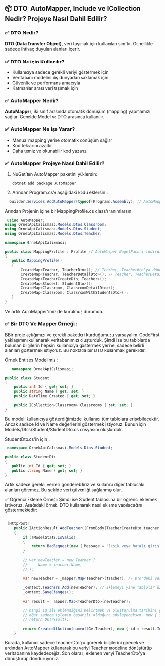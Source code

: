 
## 📦 DTO, AutoMapper, Include ve ICollection Nedir? Projeye Nasıl Dahil Edilir?

### ✅ DTO Nedir?
**DTO (Data Transfer Object)**, veri taşımak için kullanılan sınıftır. Genellikle sadece ihtiyaç duyulan alanları içerir.

### ✅ DTO Ne için Kullanılır?
- Kullanıcıya sadece gerekli veriyi göstermek için  
- Veritabanı modelini dış dünyadan saklamak için  
- Güvenlik ve performans amacıyla  
- Katmanlar arası veri taşımak için  

### ✅ AutoMapper Nedir?
**AutoMapper**, iki sınıf arasında otomatik dönüşüm (mapping) yapmamızı sağlar. Genelde Model ve DTO arasında kullanılır.

### ✅ AutoMapper Ne İşe Yarar?
- Manual mapping yerine otomatik dönüşüm sağlar  
- Kod tekrarını azaltır  
- Daha temiz ve okunabilir kod yazarız  

### ✅ AutoMapper Projeye Nasıl Dahil Edilir?

1. NuGet’ten AutoMapper paketini yüklersin:

   ```bash
   dotnet add package AutoMapper


2. Arından Program.cs'e aşağıdaki kodu eklersin : 
 ```c#
   builder.Services.AddAutoMapper(typeof(Program).Assembly); // AutoMapper Kullanacağımız Zaman bunu kullanmamız gerekiyor.
```

Arından Projenin içine bir MappingProfile.cs class'ı tanımlarsın.

 ```c#
  using AutoMapper;
using OrnekApiCalismasi.Models.Dtos.Classroom;
using OrnekApiCalismasi.Models.Dtos.Student;
using OrnekApiCalismasi.Models.Dtos.Teacher;

namespace OrnekApiCalismasi;

public class MappingProfile : Profile // AutoMapper NugetPack'i indirdikten sonra bu işlemi yapmamız gerekiyor.
{
    public MappingProfile()
    {
        CreateMap<Teacher, TeacherDto>(); // Teacher, TeacherDto'ya dönüşebilir. TeacherDto, Teacher'e dönüşebilir.
        CreateMap<Teacher, TeacherDetailDto>(); // Teacher, TeacherDetailDto'ya dönüşebilir. TeacherDetailDto Teacher'E dönüşebilir.
        CreateMap<TeacherCreateDto, Teacher>();
        CreateMap<Student, StudentDto>();
        CreateMap<Classroom, ClassroomDetailDto>();
        CreateMap<Classroom, ClassroomWithStudentsDto>();
    }
}
```

Ve artık AutoMapper'imiz de kurulmuş durumda.

### ✅ Bir DTO Ve Mapper Örneği : 

BBir proje açtığımızı ve gerekli paketleri kurduğumuzu varsayalım. CodeFirst yaklaşımını kullanarak veritabanımızı oluşturduk. Şimdi ise bu tablolarda bulunan bilgilerin hepsini kullanıcıya göstermek yerine, sadece belirli alanları göstermek istiyoruz. Bu noktada bir DTO kullanmak gereklidir.

Örnek Entities Modelimiz :
```c#
   namespace OrnekApiCalismasi;

public class Student
{
    public int Id { get; set; }
    public string Name { get; set; }
    public DateTime Created { get; set; }

    public ICollection<Classroom> Classrooms { get; set; }
}
```

Bu modeli kullanıcıya gösterdiğimizde, kullanıcı tüm tablolara erişebilecektir. Ancak sadece Id ve Name değerlerini göstermek istiyoruz. Bunun için Models/Dtos/Student/StudentDto.cs dosyasını oluşturduk.

StudentDto.cs'in için : 
 
 ```c#
  namespace OrnekApiCalismasi.Models.Dtos.Student;

public class StudentDto
{
    public int Id { get; set; }
    public string Name { get; set; }
}
```
Artık sadece gerekli verileri gönderebiliriz ve kullanıcı diğer tablodaki alanları göremez. Bu şekilde veri güvenliği sağlanmış olur.

✅ Öğrenci Ekleme Örneği:
Şimdi ise Student tablosuna bir öğrenci eklemek istiyoruz. Aşağıdaki örnek, DTO kullanarak nasıl ekleme yapılacağını göstermektedir:

```c#

 [HttpPost]
    public IActionResult AddTeacher([FromBody]TeacherCreateDto teacher) // Model olarak Dto kullandık.
    {
        if (!ModelState.IsValid)
        {
            return BadRequest(new { Message = "Eksik veya hatalı giriş yaptınız." });
        }
        
        // var newTeacher = new Teacher {
        //     Name = teacher.Name,
        // };
        
        var newTeacher = _mapper.Map<Teacher>(teacher); // Dto'daki veriyi Teacher'e dönüştürdük.
        
        _context.Teachers.Add(newTeacher); // Eklemeyi yine tablolar üzerinden gerçekleştirdik.
        _context.SaveChanges();
        
        var result = _mapper.Map<TeacherDto>(newTeacher);
        
        // hangi id ile eklendiğini belirtmek ve oluşturulma tarihini göstermek istiyorsam newTeacher dönmeliyim
        // eğer sadece işlemin başarılı olduğunu söyleyeceksem. new { success = True } gibi bir sonuç dönebilirim.
        // return Ok(result);
        
        return CreatedAtAction(nameof(GetTeacher), new { id = result.Id }, result);
    }
```

Burada, kullanıcı sadece TeacherDto'yu görerek bilgilerini girecek ve ardından AutoMapper kullanarak bu veriyi Teacher modeline dönüştürüp veritabanına kaydedeceğiz. Son olarak, eklenen veriyi TeacherDto'ya dönüştürüp döndürüyoruz.


 



